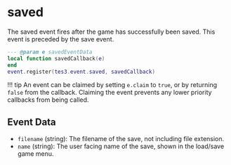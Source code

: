 # saved

The saved event fires after the game has successfully been saved. This event is preceded by the save event.

```lua
--- @param e savedEventData
local function savedCallback(e)
end
event.register(tes3.event.saved, savedCallback)
```

!!! tip
	An event can be claimed by setting `e.claim` to `true`, or by returning `false` from the callback. Claiming the event prevents any lower priority callbacks from being called.

## Event Data

* `filename` (string): The filename of the save, not including file extension.
* `name` (string): The user facing name of the save, shown in the load/save game menu.

